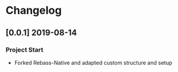 
# Changelog

## [0.0.1] 2019-08-14

### Project Start

- Forked Rebass-Native and adapted custom structure and setup

